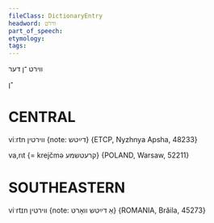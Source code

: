 ```yaml
---
fileClass: DictionaryEntry
headword: ווירט
part_of_speech: 
etymology: 
tags: 
---
```

ווירט
־ן
דער‏

־ן

CENTRAL
========

viːrtn ווירטין {note: דײַטש} {ETCP, Nyzhnya Apsha, 48233}

va,rɩt {= krejčmə קרעטשמע} {POLAND, Warsaw, 52211}

SOUTHEASTERN
==============

viˑrtɪn ווירטין {note: אַ דײַטש וואָרט} {ROMANIA, Brăila, 45273}

